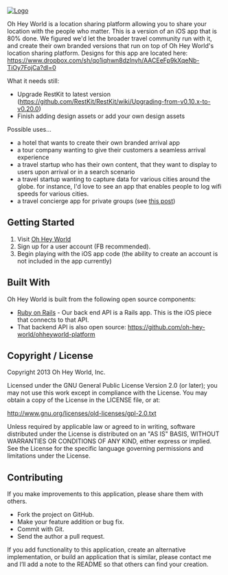 <a href="http://www.ohheyworld.com/">![Logo](http://blog.ohheyworld.com/wp-content/uploads/2013/04/logo_transparent_no_shad.png)</a>

Oh Hey World is a location sharing platform allowing you to share your location with the people who matter. This is a version of an iOS app that is 80% done. We figured we'd let the broader travel community run with it, and create their own branded versions that run on top of Oh Hey World's location sharing platform.
Designs for this app are located here: https://www.dropbox.com/sh/qo1iqhwn8dzlnyh/AACEeFp9kXqeNb-TiOy7FojCa?dl=0

What it needs still:
- Upgrade RestKit to latest version (https://github.com/RestKit/RestKit/wiki/Upgrading-from-v0.10.x-to-v0.20.0)
- Finish adding design assets or add your own design assets

Possible uses...
- a hotel that wants to create their own branded arrival app
- a tour company wanting to give their customers a seamless arrival experience
- a travel startup who has their own content, that they want to display to users upon arrival or in a search scenario
- a travel startup wanting to capture data for various cities around the globe. for instance, I'd love to see an app that enables people to log wifi speeds for various cities.
- a travel concierge app for private groups (see <a href="http://geekestateblog.com/absurd-idea-real-estate-franchises/">this post</a>)

## Getting Started

1. Visit <a href="http://www.ohheyworld.com">Oh Hey World</a>
2. Sign up for a user account (FB recommended).
3. Begin playing with the iOS app code (the ability to create an account is not included in the app currently)

## Built With

Oh Hey World is built from the following open source components:

- [Ruby on Rails](https://github.com/rails/rails) - Our back end API is a Rails app. This is the iOS piece that connects to that API.
- That backend API is also open source: https://github.com/oh-hey-world/ohheyworld-platform

## Copyright / License

Copyright 2013 Oh Hey World, Inc.

Licensed under the GNU General Public License Version 2.0 (or later);
you may not use this work except in compliance with the License.
You may obtain a copy of the License in the LICENSE file, or at:

   http://www.gnu.org/licenses/old-licenses/gpl-2.0.txt

Unless required by applicable law or agreed to in writing, software
distributed under the License is distributed on an "AS IS" BASIS,
WITHOUT WARRANTIES OR CONDITIONS OF ANY KIND, either express or implied.
See the License for the specific language governing permissions and
limitations under the License.

## Contributing

If you make improvements to this application, please share them with others.

- Fork the project on GitHub.
- Make your feature addition or bug fix.
- Commit with Git.
- Send the author a pull request.

If you add functionality to this application, create an alternative implementation, or build an application that is similar, please contact me and I’ll add a note to the README so that others can find your creation.


